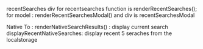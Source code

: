 recentSearches div for recentsearches function is renderRecentSearches();
for model : renderRecentSearchesModal() and div is recentSearchesModal


Native To : 
renderNativeSearchResults() : display current search
displayRecentNativeSearches: display recent 5 seraches from the localstorage